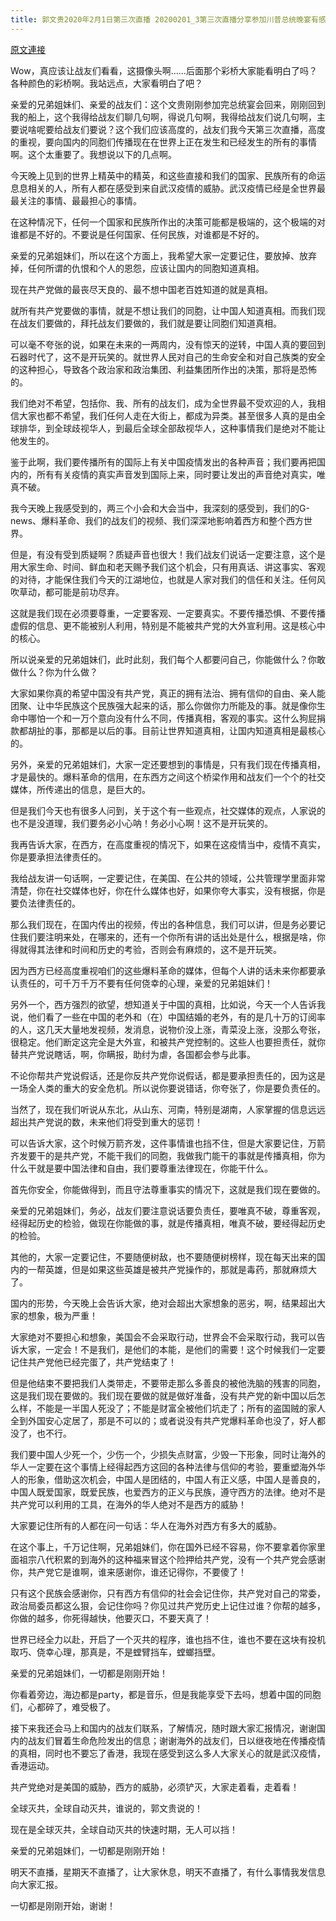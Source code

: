 ```yaml
---
title: 郭文贵2020年2月1日第三次直播 20200201_3第三次直播分享参加川普总统晚宴有感
---
```


[原文連接](https://gnews.org/ThreadView/53481327)

Wow，真应该让战友们看看，这摄像头啊……后面那个彩桥大家能看明白了吗？各种颜色的彩桥啊。我站远点，大家看明白了吧？

亲爱的兄弟姐妹们、亲爱的战友们：这个文贵刚刚参加完总统宴会回来，刚刚回到我的船上，这个我得给战友们聊几句啊，得说几句啊，我得给战友们说几句啊，主要说啥呢要给战友们要说？这个我们应该高度的，战友们我今天第三次直播，高度的重视，要向国内的同胞们传播现在在世界上正在发生和已经发生的所有的事情啊。这个太重要了。我想说以下的几点啊。

今天晚上见到的世界上精英中的精英，和这些直接和我们的国家、民族所有的命运息息相关的人，所有人都在感受到来自武汉疫情的威胁。武汉疫情已经是全世界最最关注的事情、最最担心的事情。

在这种情况下，任何一个国家和民族所作出的决策可能都是极端的，这个极端的对谁都是不好的。不要说是任何国家、任何民族，对谁都是不好的。

亲爱的兄弟姐妹们，所以在这个方面上，我希望大家一定要记住，要放掉、放弃掉，任何所谓的仇恨和个人的恩怨，应该让国内的同胞知道真相。

现在共产党做的最丧尽天良的、最不想中国老百姓知道的就是真相。

就所有共产党要做的事情，就是不想让我们的同胞，让中国人知道真相。而我们现在战友们要做的，拜托战友们要做的，我们就是要让同胞们知道真相。

可以毫不夸张的说，如果在未来的一两周内，没有惊天的逆转，中国人真的要回到石器时代了，这不是开玩笑的。就世界人民对自己的生命安全和对自己族类的安全的这种担心，导致各个政治家和政治集团、利益集团所作出的决策，那将是恐怖的。

我们绝对不希望，包括你、我、所有的战友们，成为全世界最不受欢迎的人，我相信大家也都不希望，我们任何人走在大街上，都成为异类。甚至很多人真的是由全球排华，到全球歧视华人，到最后全球全部敌视华人，这种事情我们是绝对不能让他发生的。

鉴于此啊，我们要传播所有的国际上有关中国疫情发出的各种声音；我们要再把国内的，所有有关疫情的真实声音发到国际上来，同时要让发出的声音绝对真实，唯真不破。

我今天晚上我感受到的，两三个小会和大会当中，我深刻的感受到，我们的G-news、爆料革命、我们的战友们的视频、我们深深地影响着西方和整个西方世界。

但是，有没有受到质疑啊？质疑声音也很大！我们战友们说话一定要注意，这个是用大家生命、时间、鲜血和老天赐予我们这个机会，只有用真话、讲这事实、客观的对待，才能保住我们今天的江湖地位，也就是人家对我们的信任和关注。任何风吹草动，都可能是前功尽弃。

这就是我们现在必须要尊重，一定要客观、一定要真实。不要传播恐惧、不要传播虚假的信息、更不能被别人利用，特别是不能被共产党的大外宣利用。这是核心中的核心。

所以说亲爱的兄弟姐妹们，此时此刻，我们每个人都要问自己，你能做什么？你敢做什么？你为什么做？

大家如果你真的希望中国没有共产党，真正的拥有法治、拥有信仰的自由、亲人能团聚、让中华民族这个民族强大起来的话，那么你做你力所能及的事。就是像你生命中哪怕一个和一万个意向没有什么不同，传播真相，客观的事实。这什么狗屁捐款都胡扯的事，那都是以后的事。目前让世界知道真相，让国内知道真相是最核心的。

另外，亲爱的兄弟姐妹们，大家一定还要想到的事情是，只有我们现在传播真相，才是最快的。爆料革命的信用，在东西方之间这个桥梁作用和战友们一个个的社交媒体，所传递出的信息，是巨大的。

但是我们今天也有很多人问到，关于这个有一些观点，社交媒体的观点，人家说的也不是没道理，我们要务必小心呐！务必小心啊！这不是开玩笑的。

我再告诉大家，在西方，在高度重视的情况下，如果在这疫情当中，疫情不真实，你是要承担法律责任的。

我给战友讲一句话啊，一定要记住，在美国、在公共的领域，公共管理学里面非常清楚，你在社交媒体也好，你在什么媒体也好，如果你夸大事实，没有根据，你是要负法律责任的。

那么我们现在，在国内传出的视频，传出的各种信息，我们可以讲，但是务必要记住我们要注明来处，在哪来的，还有一个你所有讲的话出处是什么，根据是啥，你得就得其法律和时间和历史的考验，否则会有麻烦的，这不是开玩笑。

因为西方已经高度重视咱们的这些爆料革命的媒体，但每个人讲的话未来你都要承认责任的，可千万千万不要有任何侥幸的心理，亲爱的兄弟姐妹们！

另外一个，西方强烈的欲望，想知道关于中国的真相，比如说，今天一个人告诉我说，他们看了一些在中国的老外和（在）中国结婚的老外，有的是几十万的订阅率的人，这几天大量地发视频，发消息，说物价没上涨，青菜没上涨，没那么夸张，很稳定。他们断定这完全是大外宣，和被共产党控制的。这些人也要担责任，就你替共产党说瞎话，啊，你瞒报，助纣为虐，各国都会参与此事。

不论你帮共产党说假话，还是你反共产党你说假话，都是要承担责任的，因为这是一场全人类的重大的安全危机。所以说你要说错话，你夸张了，你是要负责任的。

当然了，现在我们听说从东北，从山东、河南，特别是湖南，人家掌握的信息远远超出共产党说的数，未来他们将受到重大的惩罚！

可以告诉大家，这个时候万箭齐发，这件事情谁也挡不住，但是大家要记住，万箭齐发要干的是共产党，不能干我们的同胞，我做我门能干的事就是传播真相，你为什么干就是要中国法律和自由，我们要尊重法律现在，你能干什么。

首先你安全，你能做得到，而且守法尊重事实的情况下，这就是我们现在要做的。

亲爱的兄弟姐妹们，务必，战友们要注意说话要负责任，要唯真不破，尊重客观，经得起历史的检验，做现在你能做的事，就是传播真相，唯真不破，要经得起历史的检验。

其他的，大家一定要记住，不要随便树敌，也不要随便树榜样，现在每天出来的国内的一帮英雄，但是如果这些英雄是被共产党操作的，那就是毒药，那就麻烦大了。

国内的形势，今天晚上会告诉大家，绝对会超出大家想象的恶劣，啊，结果超出大家的想象，极为严重！

大家绝对不要担心和想象，美国会不会采取行动，世界会不会采取行动，我可以告诉大家，一定会！不是我们，是他们的本能，是他们的需要！这个时候我们一定要记住共产党他已经完蛋了，共产党结束了！

但是他结束不要把我们人类带走，不要带走那么多善良的被他洗脑的残害的同胞，这是我们现在要做的。我们现在要做的就是做好准备，没有共产党的新中国以后怎么样，不能是一半国人死没了；不能是财富全被他们坑走了；所有的盗国贼的家人全到外国安心定居了，那是不可以的；或者说没有共产党爆料革命也没了，好人都没了，也不行。

我们要中国人少死一个，少伤一个，少损失点财富，少毁一下形象，同时让海外的华人一定要在这个事情上经得起西方这回的各种法律与信仰的考验，要重塑海外华人的形象，借助这次机会，中国人是团结的，中国人有正义感，中国人是善良的，中国人既爱国家，既爱民族，也爱西方的正义与民族，遵守西方的法律。绝对不是共产党可以利用的工具，在海外的华人绝对不是西方的威胁！

大家要记住所有的人都在问一句话：华人在海外对西方有多大的威胁。

在这个事上，千万记住啊，兄弟姐妹们，你在国外已经不容易，你不要拿着你家里面祖宗八代积累的到海外的这种福来冒这个险押给共产党，没有一个共产党会感谢你，共产党它是谁啊，谁来感谢你，谁还记得你，不要傻了！

只有这个民族会感谢你，只有西方有信仰的社会会记住你，共产党对自己的常委，政治局委员都这么狠，会记住你吗？你见过共产党历史上记住过谁？你帮的越多，你做的越多，你死得越快，他要灭口，不要天真了！

世界已经全力以赴，开启了一个灭共的程序，谁也挡不住，谁也不要在这块有投机取巧、侥幸心理，那真是，不是螳臂挡车，螳螂挡壁。

亲爱的兄弟姐妹们，一切都是刚刚开始！

你看着旁边，海边都是party，都是音乐，但是我能享受下去吗，想着中国的同胞们，心都碎了，难受极了。

接下来我还会马上和国内的战友们联系，了解情况，随时跟大家汇报情况，谢谢国内的战友们冒着生命危险发出的信息；谢谢海外的战友们，日以继夜地在传播疫情的真相，同时也不要忘了香港，我现在感受到这么多人大家关心的就是武汉疫情，香港运动。

共产党绝对是美国的威胁，西方的威胁，必须铲灭，大家走着看，走着看！

全球灭共，全球自动灭共，谁说的，郭文贵说的！

现在是全球灭共，全球自动灭共的快速时期，无人可以挡！

亲爱的兄弟姐妹们，一切都是刚刚开始！

明天不直播，星期天不直播了，让大家休息，明天不直播了，有什么事情我发信息向大家汇报。

一切都是刚刚开始，谢谢！
